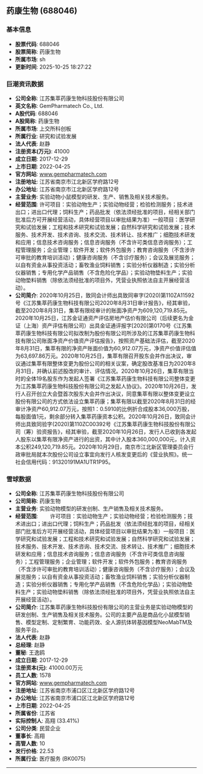 ## 药康生物 (688046)

### 基本信息

- **股票代码**: 688046
- **股票简称**: 药康生物
- **所属市场**: sh
- **更新时间**: 2025-10-25 18:27:22

### 巨潮资讯数据

- **公司全称**: 江苏集萃药康生物科技股份有限公司
- **英文名称**: GemPharmatech Co., Ltd.
- **A股代码**: 688046
- **A股简称**: 药康生物
- **所属市场**: 上交所科创板
- **所属行业**: 研究和试验发展
- **法人代表**: 赵静
- **注册资本(万元)**: 41000
- **成立日期**: 2017-12-29
- **上市日期**: 2022-04-25
- **官方网站**: www.gempharmatech.com
- **注册地址**: 江苏省南京市江北新区学府路12号
- **办公地址**: 江苏省南京市江北新区学府路12号
- **主营业务**: 实验动物小鼠模型的研发、生产、销售及相关技术服务。
- **经营范围**: 许可项目：实验动物生产；实验动物经营；检验检测服务；技术进出口；进出口代理；饲料生产；药品批发（依法须经批准的项目，经相关部门批准后方可开展经营活动，具体经营项目以审批结果为准）一般项目：医学研究和试验发展；工程和技术研究和试验发展；自然科学研究和试验发展；技术服务、技术开发、技术咨询、技术交流、技术转让、技术推广；细胞技术研发和应用；信息技术咨询服务；信息咨询服务（不含许可类信息咨询服务）；工程管理服务；企业管理；软件开发；软件外包服务；教育咨询服务（不含涉许可审批的教育培训活动）；健康咨询服务（不含诊疗服务）；会议及展览服务；以自有资金从事投资活动；畜牧渔业饲料销售；实验分析仪器制造；实验分析仪器销售；专用化学产品销售（不含危险化学品）；实验动物垫料生产；实验动物垫料销售（除依法须经批准的项目外，凭营业执照依法自主开展经营活动）。
- **公司简介**: 2020年10月25日，致同会计师出具致同审字(2020)第110ZA11592号《江苏集萃药康生物科技有限公司2020年8月31日审计报告》，经其审验，截至2020年8月31日，集萃有限经审计的账面净资产为609,120,719.85元。2020年10月25日，江苏金证通资产评估房地产估价有限公司（后续更名为金证（上海）资产评估有限公司）出具金证通评报字[2020]第0170号《江苏集萃药康生物科技有限公司拟改制为股份有限公司所涉及的江苏集萃药康生物科技有限公司账面净资产价值资产评估报告》，按照资产基础法评估，截至2020年8月31日，集萃有限的净资产账面价值为60,912.07万元，净资产价值评估值为63,697.86万元。2020年10月25日，集萃有限召开股东会并作出决议，审议通过集萃有限整体变更为股份公司的相关议案，确定股改基准日为2020年8月31日，并确认前述股改的审计、评估情况。2020年10月26日，集萃有限当时的全体19名股东作为发起人签署《江苏集萃药康生物科技有限公司整体变更为江苏集萃药康生物科技股份有限公司之发起人协议》。2020年10月26日，发行人召开创立大会暨首次股东大会并作出决议，同意集萃有限以整体变更设立股份有限公司的方式依法设立集萃药康；集萃有限以截至2020年8月31日的经审计净资产60,912.07万元，按照1：0.5910的比例折合成股本36,000万股，每股面值1元，剩余部分转入集萃药康资本公积。2020年10月26日，致同会计师出具致同验字(2020)第110ZC00392号《江苏集萃药康生物科技股份有限公司（筹）验资报告》，经其审验，截至2020年10月26日，发行人已收到各发起人股东以集萃有限净资产进行的出资，其中计入股本360,000,000元，计入资本公积249,120,719.85元。2020年10月29日，南京市江北新区管理委员会行政审批局就本次股份公司设立事宜向发行人核发变更后的《营业执照》。统一社会信用代码：91320191MA1UTR1P95。

### 雪球数据

- **公司全称**: 江苏集萃药康生物科技股份有限公司
- **公司简称**: 药康生物
- **主营业务**: 实验动物模型的研发创制、生产销售及相关技术服务。
- **经营范围**: 　　许可项目：实验动物生产；实验动物经营；检验检测服务；技术进出口；进出口代理；饲料生产；药品批发（依法须经批准的项目，经相关部门批准后方可开展经营活动，具体经营项目以审批结果为准）一般项目：医学研究和试验发展；工程和技术研究和试验发展；自然科学研究和试验发展；技术服务、技术开发、技术咨询、技术交流、技术转让、技术推广；细胞技术研发和应用；信息技术咨询服务；信息咨询服务（不含许可类信息咨询服务）；工程管理服务；企业管理；软件开发；软件外包服务；教育咨询服务（不含涉许可审批的教育培训活动）；健康咨询服务（不含诊疗服务）；会议及展览服务；以自有资金从事投资活动；畜牧渔业饲料销售；实验分析仪器制造；实验分析仪器销售；专用化学产品销售（不含危险化学品）；实验动物垫料生产；实验动物垫料销售（除依法须经批准的项目外，凭营业执照依法自主开展经营活动）。
- **公司简介**: 江苏集萃药康生物科技股份有限公司的主营业务是实验动物模型的研发创制、生产销售及相关技术服务。公司的主要产品是商品化小鼠模型销售、模型定制、定制繁育、功能药效、全人源抗体转基因模型NeoMabTM及服务平台。
- **法人代表**: 赵静
- **总经理**: 赵静
- **董秘**: 王逸鸥
- **成立日期**: 2017-12-29
- **注册资本(元)**: 41000.00万元
- **员工人数**: 1578
- **官方网站**: www.gempharmatech.com
- **注册地址**: 江苏省南京市浦口区江北新区学府路12号
- **办公地址**: 江苏省南京市浦口区江北新区学府路12号
- **上市日期**: 2022-04-25
- **所属省份**: 江苏省
- **实际控制人**: 高翔 (33.41%)
- **公司分类**: 民营企业
- **董事长**: 高翔
- **高管人数**: 10
- **发行价格**: 22.53
- **所属行业**: 医疗服务 (BK0075)

---